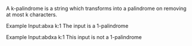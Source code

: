 A k-palindrome is a string which transforms into a palindrome on removing at most k characters. 

Example
Input:abxa k:1
The input is a 1-palindrome


Example
Input:abdxa k:1
This input is not a 1-palindrome
